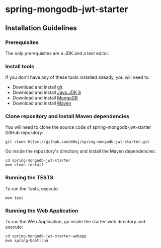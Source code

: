 # spring-mongodb-jwt-starter

## Installation Guidelines

### Prerequisites
The only prerequisites are a JDK and a text editor.

### Install tools
If you don't have any of these tools installed already,
you will need to:

* Download and install [git](https://git-scm.com/)
* Download and install [Java JDK 8](http://www.oracle.com/technetwork/pt/java/javase/downloads/jdk8-downloads-2133151.html)
* Download and install [MongoDB](https://docs.mongodb.com/manual/installation/)
* Download and install [Maven](https://maven.apache.org/install.html)

### Clone repository and install Maven dependencies
You will need to clone the source code of spring-mongodb-jwt-starter GitHub repository:

    git clone https://github.com/m0uj/spring-mongodb-jwt-starter.git

Go inside the repository's directory and install the Maven dependencies:

    cd spring-mongodb-jwt-starter
    mvn clean install

### Running the TESTS
To run the Tests, execute:

    mvn test
    
### Running the Web Application
To run the Web Application, go inside the starter-web directory and execute:

    cd spring-mongodb-jwt-starter-webapp
    mvn spring-boot:run

